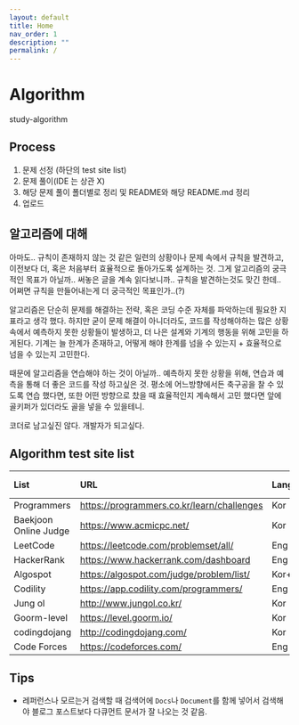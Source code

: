 ```yaml
---
layout: default
title: Home
nav_order: 1
description: ""
permalink: /
---
```


# Algorithm
study-algorithm

## Process
1. 문제 선정 (하단의 test site list)
2. 문제 풀이(IDE 는 상관 X)
3. 해당 문제 풀이 폴더별로 정리 및 README와 해당 README.md 정리
4. 업로드

## 알고리즘에 대해

아마도.. 규칙이 존재하지 않는 것 같은 일련의 상황이나 문제 속에서 규칙을 발견하고, 이전보다 더, 혹은 처음부터 효율적으로 돌아가도록 설계하는 것.
그게 알고리즘의 궁극적인 목표가 아닐까..
    써놓은 글을 계속 읽다보니까.. 규칙을 발견하는것도 맞긴 한데.. 어쩌면 규칙을 만들어내는게 더 궁극적인 목표인가..(?)

알고리즘은 단순히 문제를 해결하는 전략, 혹은 코딩 수준 자체를 파악하는데 필요한 지표라고 생각 했다.
하지만 굳이 문제 해결이 아니더라도, 코드를 작성해야하는 많은 상황속에서 예측하지 못한 상황들이 발생하고, 더 나은 설계와 기계의 행동을 위해 고민을 하게된다.
기계는 늘 한계가 존재하고, 어떻게 해야 한계를 넘을 수 있는지 + 효율적으로 넘을 수 있는지 고민한다.

때문에 알고리즘을 연습해야 하는 것이 아닐까.. 예측하지 못한 상황을 위해, 연습과 예측을 통해 더 좋은 코드를 작성 하고싶은 것.
평소에 어느방향에서든 축구공을 찰 수 있도록 연습 했다면, 또한 어떤 방향으로 찼을 때 효율적인지 계속해서 고민 했다면 앞에 골키퍼가 있더라도 골을 넣을 수 있을테니.

코더로 남고싶진 않다. 개발자가 되고싶다.

## Algorithm test site list
| List                  | URL                                        | Language | Remarks | My own                 |
| :-------------------- | :----------------------------------------- | :------- | :------ | :--------------------- |
| Programmers           | https://programmers.co.kr/learn/challenges | Kor      |         |                        |
| Baekjoon Online Judge | https://www.acmicpc.net/                   | Kor      |         | [Link][my_Baekjoon]    |
| LeetCode              | https://leetcode.com/problemset/all/       | Eng      |         | [Link][my_Leetcode]    |
| HackerRank            | https://www.hackerrank.com/dashboard       | Eng      |         | [Link][my_Programmers] |
| Algospot              | https://algospot.com/judge/problem/list/   | Kor+Eng  |         | [Link][my_Algospot]    |
| Codility              | https://app.codility.com/programmers/      | Eng      |         |                        |
| Jung ol               | http://www.jungol.co.kr/                   | Kor      |         |                        |
| Goorm-level           | https://level.goorm.io/                    | Kor      |         |                        |
| codingdojang          | http://codingdojang.com/                   | Kor      |         |                        |
| Code Forces           | https://codeforces.com/                    | Eng      |         |                        |

[my_Baekjoon]: https://www.acmicpc.net/user/dnr1105
[my_Programmers]: https://www.hackerrank.com/dnr1105
[my_Algospot]: https://algospot.com/user/profile/92448
[my_Leetcode]: https://leetcode.com/dnr1105/

## Tips
- 레퍼런스나 모르는거 검색할 때 검색어에 `Docs`나 `Document`를 함께 넣어서 검색해야 블로그 포스트보다 다큐먼트 문서가 잘 나오는 것 같음.
